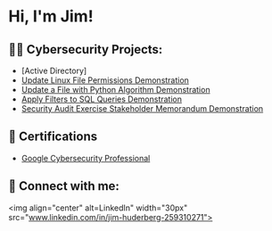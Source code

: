 <h1>Hi, I'm Jim! </h1>
<h2>👨‍💻 Cybersecurity Projects:</h2>
 
  - [Active Directory]
  - [Update Linux File Permissions Demonstration](https://github.com/Hberg007/LinuxFilePermissionDemo)
  - [Update a File with Python Algorithm Demonstration](https://github.com/Hberg007/UpdateFileThoughPythonDemo/tree/main)
  - [Apply Filters to SQL Queries Demonstration](https://github.com/Hberg007/SQLQueriesDemo/tree/main)
  - [Security Audit Exercise Stakeholder Memorandum Demonstration](https://github.com/Hberg007/SecurityAuditStakeholderMemorandumDemo)
 
 

<h2>📄 Certifications</h2>
   
  - [Google Cybersecurity Professional](https://www.credly.com/badges/00287b4b-6ea2-4620-9266-41522bc44bd1/linked_in_profile)



<h2> 🤳 Connect with me:</h2>

<img align="center" alt=LinkedIn" width="30px" src="www.linkedin.com/in/jim-huderberg-259310271">





[linkedin]: www.linkedin.com/in/jim-huderberg-259310271


